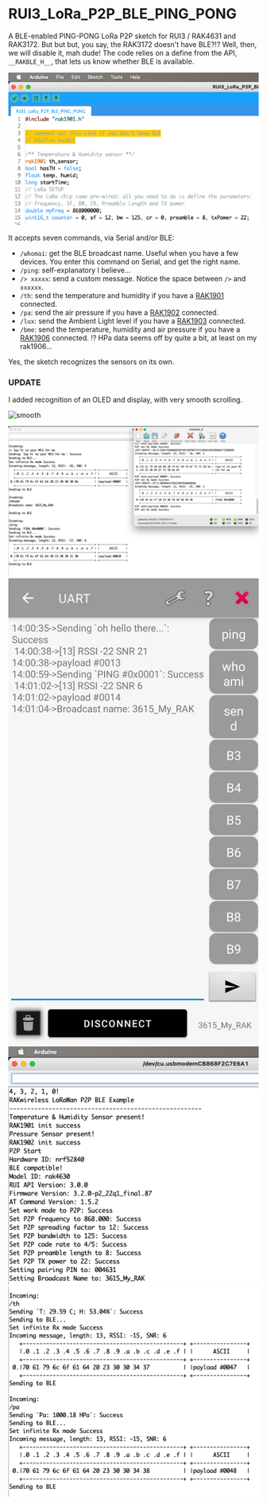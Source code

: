 # RUI3_LoRa_P2P_BLE_PING_PONG

A BLE-enabled PING-PONG LoRa P2P sketch for RUI3 / RAK4631 and RAK3172. But but but, you say, the RAK3172 doesn't have BLE?!? Well, then, we will disable it, mah dude! The code relies on a define from the API, `__RAKBLE_H__`, that lets us know whether BLE is available.

![BLE](BLE.png)


It accepts seven commands, via Serial and/or BLE:

* `/whomai`: get the BLE broadcast name. Useful when you have a few devices. You enter this command on Serial, and get the right name.
* `/ping`: self-explanatory I believe...
* `/> xxxxx`: send a custom message. Notice the space between `/>` and `xxxxxx`.
* `/th`: send the temperature and humidity if you have a [RAK1901](https://store.rakwireless.com/products/rak1901-shtc3-temperature-humidity-sensor) connected.
* `/pa`: send the air pressure if you have a [RAK1902](https://store.rakwireless.com/products/rak1902-kps22hb-barometric-pressure-sensor) connected.
* `/lux`: send the Ambient Light level if you have a [RAK1903](https://store.rakwireless.com/products/rak1903-opt3001dnpr-ambient-light-sensor) connected.
* `/bme`: send the temperature, humidity and air pressure if you have a [RAK1906](https://store.rakwireless.com/products/rak1906-bme680-environment-sensor) connected.
⁉️ HPa data seems off by quite a bit, at least on my rak1906...

Yes, the sketch recognizes the sensors on its own.

### UPDATE

I added recognition of an OLED and display, with very smooth scrolling.

![smooth](oledpingpong.gif)

![Serial_Screenshot](Serial_Screenshot.png)
![BLE_Screenshot](BLE_Screenshot.jpg)
![Sensors_A](SensorsA.png)
![Sensors_B](SensorsB.png)

